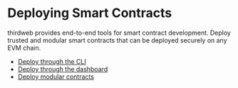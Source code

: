 # Deploying Smart Contracts

thirdweb provides end-to-end tools for smart contract development. Deploy trusted and modular smart contracts that can be deployed securely on any EVM chain.



* [Deploy through the CLI ](https://blog.thirdweb.com/guides/how-to-deploy-any-smart-contract-using-thirdweb-cli?utm_source=0g&utm_medium=docs)
* [Deploy through the dashboard](https://portal.thirdweb.com/contracts/explore/pre-built-contracts/nft-drop#deploy-nft-drop-dashboard?utm_source=0g&utm_medium=docs)
* [Deploy modular contracts](https://blog.thirdweb.com/guides/create-deploy-modular-contracts-thirdweb-guide?utm_source=0g&utm_medium=docs)
